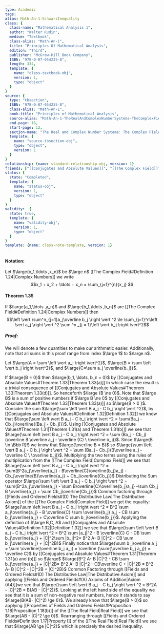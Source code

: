 ```yaml
---
type: Academic
tags:
alias: Math-An-1-SchwarzInequality
class: {
  class-name: "Mathematical Analysis 1",
  author: "Walter Rudin",
  medium: "Textbook",
  class-alias: "Math-An-1",
  title: "Principles Of Mathematical Analysis",
  edition: "Third",
  publisher: "McGraw-Hill Book Company",
  ISBN: "978-0-07-054235-8",
  length: 334,
  template: {
    name: "class-textbook-obj",
    version: 1,
    type: "object"
  }
}
source: {
  type: "tbsection",
  ISBN: "978-0-07-054235-8",
  class-alias: "Math-An-1",
  book-title: "Principles of Mathematical Analysis",
  source-alias: "Math-An-1-TheRealAndComplexNumberSystems-TheComplexField",
  end-page: 16,
  start-page: 12,
  section-name: "The Real and Complex Number Systems: The Complex Field",
  template: {
    name: "source-tbsection-obj",
    type: "object",
    version: 1
  }
}
relationship: {name: standard-relationship-obj, version: 1}
friends: ["[[Conjugates and Absolute Values]]", "[[The Complex Field]]"] 
status: {
  state: "Completed",
  template: {
    name: "status-obj",
    version: 1,
    type: "object"
  }
}
validity:  {
  state: true,
  template: {
    name: "validity-obj",
    version: 1,
    type: "object"
  }
}
template: {name: class-note-template, version: 1}
---
```


#### Notation:
Let $\large{x_1,\ldots ,x_n}$ be $\large n$ [[The Complex Field#Definition 1.24|Complex Numbers]] we write $$x_1 + x_2 + \ldots + x_n = \sum_{j=1}^{n}{x_j} $$
#### Theorem 1.35
If $\large{a_1,\ldots ,a_n}$ and $\large{b_1,\ldots ,b_n}$ are [[The Complex Field#Definition 1.24|Complex Numbers]] then $$\left \vert \sum^n_{j=1}a_j\overline b_j \right \vert ^2 \le \sum_{j=1}^n\left \vert a_j \right \vert ^2   \sum ^n _{j = 1}\left \vert b_j \right \vert^2$$
##### Proof: 
We will denote a few quantities to make our arithmetic easier. Additionally, note that all sums in this proof range from index $\large 1$ to $\large n$.

Let $\large{A = \sum \left \vert a_j \right \vert^2}$, $\large{B = \sum \left \vert b_j \right \vert^2}$, and $\large{C=\sum a_j \overline{b_j}}$.

If $\large{B = 0}$ then $\large{b_1, \ldots, b_n = 0}$ by [[Conjugates and Absolute Values#Theorem 1.33|Theorem 1.33(a)]] In which case the result is a trivial consequence of [[Conjugates and Absolute Values#Theorem 1.33|Theorem 1.33(d)]]. So henceforth $\large {B \ne 0}$. 
Note that $\large B$ is a sum of positive numbers if $\large B \ne 0$ by [[Conjugates and Absolute Values#Theorem 1.33|Theorem 1.33(a)]] so $\large{B > 0 }$. Consider the sum $\large{\sum \left \vert B a_j - C b_j \right \vert ^2}$, by [[Conjugates and Absolute Values#Definition 1.32|Definition 1.32]] we know that $\large{\sum \left \vert B a_j - C b_j \right \vert ^2 = \sum(Ba_j - Cb_j)\overline{(Ba_j - Cb_j)}}$. Using [[Conjugates and Absolute Values#Theorem 1.31|Theorem 1.31(a) and Theorem 1.31(b)]]  we see that $\large{\sum \left \vert B a_j - C b_j \right \vert ^2 = \sum (Ba_j - Cb_j)(\overline B \overline a_j - \overline {C} \  \overline b_j)}$. Since $\large{B \in \Bbb R}$ we know that $\large{\overline B = B}$ so $\large{\sum \left \vert B a_j - C b_j \right \vert ^2 = \sum (Ba_j - Cb_j)(B\overline a_j - \overline C \ \overline b_j)}$. Multiplying the two terms using the rules of multiplication from the [[The Complex Field|Complex Field]] we see that $\large{\sum \left \vert B a_j - C b_j \right \vert ^2 = \sum{B^2a_j\overline{a_j} -  B\overline{C}\overline{b_j}a_j} -Cb_j\overline{B}\overline{a_j} + Cb_j\overline{Cb_j}}$ Distributing the Sum operator $\large{\sum \left \vert B a_j - C b_j \right \vert ^2 = \sum{B^2a_j\overline{a_j} -  \sum B\overline{C}\overline{b_j}a_j} -\sum Cb_j B \overline{a_j} + \sum Cb_j\overline{Cb_j}}$  Common factoring through [[Fields and Ordered Fields#(D) The Distributive Law|The Distributive Axiom]] of the [[The Complex Field|Complex Field]] we get the equality:  $\large{\sum \left \vert B a_j - C b_j \right \vert ^2 =  B^2 \sum a_j\overline{a_j} - B \overline{C} \sum \overline{b_j} a_j - CB \sum b_j\overline{a_j} + C\overline C \sum b_j\overline{b_j}}$. Applying the definition of $\large B,C, A$ and [[Conjugates and Absolute Values#Definition 1.32|Definition 1.32]] we see that $\large{\sum \left \vert B a_j - C b_j \right \vert ^2 =  B^2 \sum |a_j|^2 - B \overline{C} C - CB \sum b_j\overline{a_j} + |C|^2\sum |b_j|^2= B^2 A- B |C|^2 - CB \sum b_j\overline{a_j} + |C|^2B}$ Finally notice that $\large{\sum b_j\overline a_j = \sum \overline{\overline b_j a_j} = \overline {\sum{\overline b_j a_j}} = \overline C}$  by [[Conjugates and Absolute Values#Theorem 1.31|Theorem 1.31(a) and (b)]] so $\large$ $\large{B^2 A- B |C|^2 - CB \sum b_j\overline{a_j} + |C|^2B= B^2 A- B |C|^2 - CB\overline C + |C|^2B = B^2 A- B |C|^2 - |C|^2B + |C|^2B}$ Common Factoring through [[Fields and Ordered Fields#(D) The Distributive Law|The Distributive Axiom]] and applying [[Fields and Ordered Fields#(A) Axioms of Addition|Axiom (A4)]]we see that $\large{\sum \left \vert B a_j - C b_j \right \vert ^2 = B^2A - |C|^2B = B(AB - |C|^2)}$. Looking at the left hand side of the equality we see that it is a sum of non-negative real numbers, hence it stands to say $\large{B(AB- |C|^2) \ge 0}$. We already know that $\large{B > 0}$ so applying [[Properties of Fields and Ordered Fields#Proposition 1.18|Proposition 1.18(b)]] of the [[The Real Field|Real Field]] we see that $\large{AB - |C|^2 \ge 0}$. Rearranging through [[Fields and Ordered Fields#Definition 1.17|Property I]] of the [[The Real Field|Real Field]] we see that $\large{AB \ge |C|^2}$ which is precisely the desired inequality. 